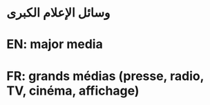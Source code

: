# وسائل الإعلام الكبرى

# EN: major media

# FR: grands médias (presse, radio, TV, cinéma, affichage)
